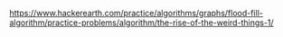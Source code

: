 https://www.hackerearth.com/practice/algorithms/graphs/flood-fill-algorithm/practice-problems/algorithm/the-rise-of-the-weird-things-1/
